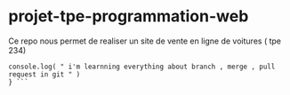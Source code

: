# projet-tpe-programmation-web
Ce repo nous permet de realiser un site de vente en ligne de voitures ( tpe 234)
```  function test_git_branch(){
console.log( " i'm learnning everything about branch , merge , pull request in git " )
} ```
